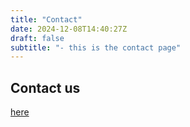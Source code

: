 ```yaml
---
title: "Contact"
date: 2024-12-08T14:40:27Z
draft: false
subtitle: "- this is the contact page"
---
```


## Contact us 
[here]()